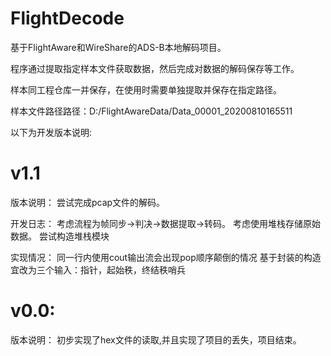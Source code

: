 # FlightDecode
基于FlightAware和WireShare的ADS-B本地解码项目。

程序通过提取指定样本文件获取数据，然后完成对数据的解码保存等工作。

样本同工程仓库一并保存，在使用时需要单独提取并保存在指定路径。

样本文件路径路径：D:/FlightAwareData/Data_00001_20200810165511

以下为开发版本说明:

# v1.1
版本说明：
尝试完成pcap文件的解码。

开发日志：
考虑流程为帧同步->判决->数据提取->转码。
考虑使用堆栈存储原始数据。
尝试构造堆栈模块

实现情况：
同一行内使用cout输出流会出现pop顺序颠倒的情况
基于封装的构造宜改为三个输入：指针，起始秩，终结秩哨兵

# v0.0:
版本说明：
初步实现了hex文件的读取,并且实现了项目的丢失，项目结束。
